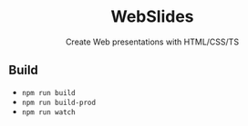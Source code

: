 <div align="center">
  <h1>WebSlides</h1>

  <p>Create Web presentations with HTML/CSS/TS</p>
</div>

## Build

- `npm run build`
- `npm run build-prod`
- `npm run watch`